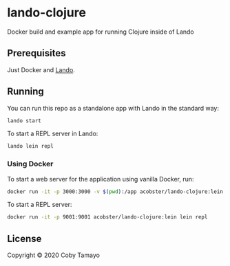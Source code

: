 # lando-clojure

Docker build and example app for running Clojure inside of Lando

## Prerequisites

Just Docker and [Lando](https://lando.dev).

## Running

You can run this repo as a standalone app with Lando in the standard way:

```sh
lando start
```

To start a REPL server in Lando:

```sh
lando lein repl
```

### Using Docker

To start a web server for the application using vanilla Docker, run:

```sh
docker run -it -p 3000:3000 -v $(pwd):/app acobster/lando-clojure:lein lein ring server-headless
```

To start a REPL server:

```sh
docker run -it -p 9001:9001 acobster/lando-clojure:lein lein repl
```

## License

Copyright © 2020 Coby Tamayo
